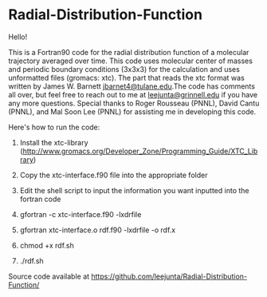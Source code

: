 # Radial-Distribution-Function

Hello!

This is a Fortran90 code for the radial distribution function of a molecular trajectory averaged over time. This code uses molecular center of masses and periodic boundary conditions (3x3x3) for the calculation and uses unformatted files (gromacs: xtc). The part that reads the xtc format was written by James W. Barnett <jbarnet4@tulane.edu>.The code has comments all over, but feel free to reach out to me at <leejunta@grinnell.edu> if you have any more questions. Special thanks to Roger Rousseau (PNNL), David Cantu (PNNL), and Mal Soon Lee (PNNL) for assisting me in developing this code.

Here's how to run the code:

1) Install the xtc-library (http://www.gromacs.org/Developer_Zone/Programming_Guide/XTC_Library) 

2) Copy the xtc-interface.f90 file into the appropriate folder 

3) Edit the shell script to input the information you want inputted into the fortran code 

4) gfortran -c xtc-interface.f90 -lxdrfile 

5) gfortran xtc-interface.o rdf.f90 -lxdrfile -o rdf.x 

6) chmod +x rdf.sh 

7) ./rdf.sh 

Source code available at https://github.com/leejunta/Radial-Distribution-Function/
